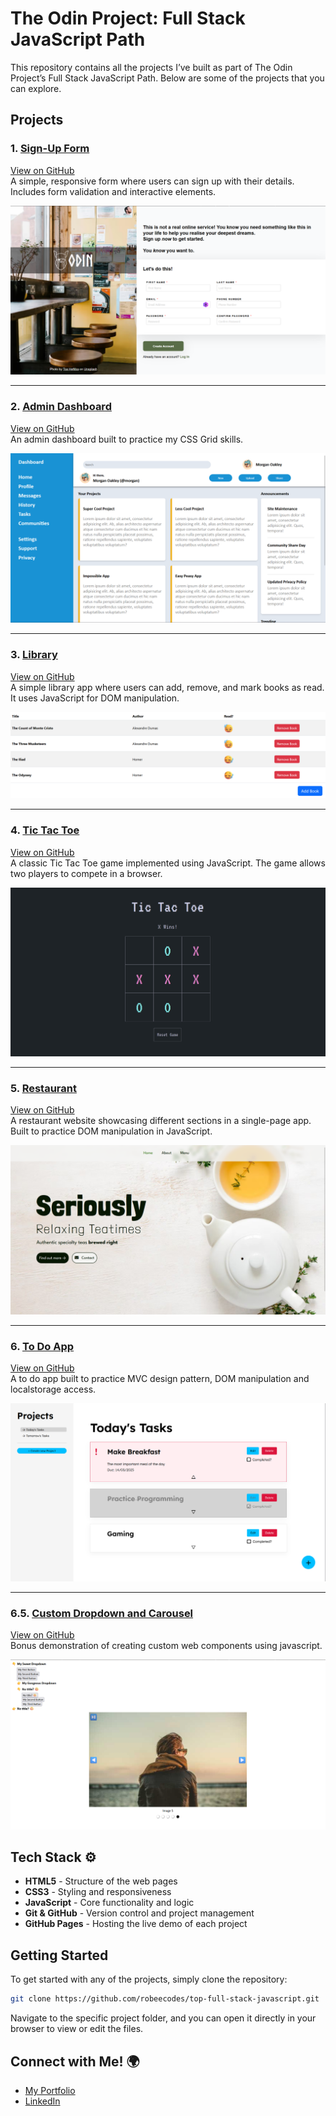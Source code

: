 # The Odin Project: Full Stack JavaScript Path

This repository contains all the projects I’ve built as part of The Odin Project’s Full Stack JavaScript Path. Below are some of the projects that you can explore.


## Projects

### 1. **[Sign-Up Form](https://robeecodes.github.io/top-full-stack-javascript/sign-up-form/)**
[View on GitHub](https://github.com/robeecodes/top-full-stack-javascript/tree/main/sign-up-form)  
A simple, responsive form where users can sign up with their details. Includes form validation and interactive elements.
 
![Sign-Up Form Screenshot](project-screenshots/sign-up-form.png)

---

### 2. **[Admin Dashboard](https://robeecodes.github.io/top-full-stack-javascript/admin-dashboard/)**
[View on GitHub](https://github.com/robeecodes/top-full-stack-javascript/tree/main/admin-dashboard)  
An admin dashboard built to practice my CSS Grid skills.

![Admin Dashboard Screenshot](project-screenshots/admin-dashboard.png)

---

### 3. **[Library](https://robeecodes.github.io/top-full-stack-javascript/library/)**
[View on GitHub](https://github.com/robeecodes/top-full-stack-javascript/tree/main/library)  
A simple library app where users can add, remove, and mark books as read. It uses JavaScript for DOM manipulation.

![Library Screenshot](project-screenshots/library.png)

---

### 4. **[Tic Tac Toe](https://robeecodes.github.io/top-full-stack-javascript/tic-tac-toe/)**
[View on GitHub](https://github.com/robeecodes/top-full-stack-javascript/tree/main/tic-tac-toe)  
A classic Tic Tac Toe game implemented using JavaScript. The game allows two players to compete in a browser.
  
![Tic Tac Toe Screenshot](project-screenshots/tic-tac-toe.png)

---

### 5. **[Restaurant](https://robeecodes.github.io/top-full-stack-javascript/restaurant/dist/)**
[View on GitHub](https://github.com/robeecodes/top-full-stack-javascript/tree/main/restaurant)  
A restaurant website showcasing different sections in a single-page app. Built to practice DOM manipulation in JavaScript.

![Restaurant Screenshot](project-screenshots/restaurant.png)

---

### 6. **[To Do App](https://robeecodes.github.io/top-full-stack-javascript/todo/dist/)**
[View on GitHub](https://github.com/robeecodes/top-full-stack-javascript/tree/main/todo)  
A to do app built to practice MVC design pattern, DOM manipulation and localstorage access.

![To Do App Screenshot](project-screenshots/todo.png)

---

### 6.5. **[Custom Dropdown and Carousel](https://robeecodes.github.io/top-full-stack-javascript/dropdown-and-carousel/src/)**
[View on GitHub](https://github.com/robeecodes/top-full-stack-javascript/tree/main/dropdown-and-carousel)  
Bonus demonstration of creating custom web components using javascript.

![Custom Dropdown and Carousel Screenshot](project-screenshots/dropdown-and-carousel.png)


## Tech Stack ⚙️

- **HTML5** - Structure of the web pages
- **CSS3** - Styling and responsiveness
- **JavaScript** - Core functionality and logic
- **Git & GitHub** - Version control and project management
- **GitHub Pages** - Hosting the live demo of each project


## Getting Started

To get started with any of the projects, simply clone the repository:

```bash
git clone https://github.com/robeecodes/top-full-stack-javascript.git
```

Navigate to the specific project folder, and you can open it directly in your browser to view or edit the files.

## Connect with Me! 🌍

 - [My Portfolio](https://digital-robin.com)
 - [LinkedIn](https://www.linkedin.com/in/robin-kingy/)